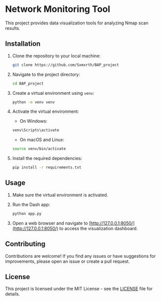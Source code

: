 # Network Monitoring Tool

This project provides data visualization tools for analyzing Nmap scan results.

## Installation

1. Clone the repository to your local machine:

    ```bash
    git clone https://github.com/Sxmxrth/BAP_project
    ```

2. Navigate to the project directory:

    ```bash
    cd BAP_project
    ```

3. Create a virtual environment using `venv`:

    ```bash
    python -m venv venv
    ```

4. Activate the virtual environment:

    - On Windows:

    ```bash
    venv\Scripts\activate
    ```

    - On macOS and Linux:

    ```bash
    source venv/bin/activate
    ```

5. Install the required dependencies:

    ```bash
    pip install -r requirements.txt
    ```

## Usage

1. Make sure the virtual environment is activated.

2. Run the Dash app:

    ```bash
    python app.py
    ```

3. Open a web browser and navigate to [http://127.0.0.1:8050/](http://127.0.0.1:8050/) to access the visualization dashboard.

## Contributing

Contributions are welcome! If you find any issues or have suggestions for improvements, please open an issue or create a pull request.

## License

This project is licensed under the MIT License - see the [LICENSE](LICENSE) file for details.
